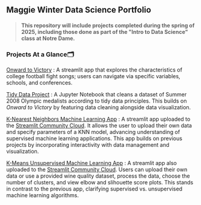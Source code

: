 ## Maggie Winter Data Science Portfolio

> #### This repository will include projects completed during the spring of 2025, including those done as part of the "Intro to Data Science" class at Notre Dame. 

### Projects At a Glance:card_index_dividers:
[Onward to Victory](https://github.com/maggiewinter/Winter-Data-Science-Portfolio/tree/153f4808ed3f8139c046347ccebe37aa52d73870/basic_streamlit_app) : A streamlit app that explores the characteristics of college football fight songs; users can navigate via specific variables, schools, and conferences.

[Tidy Data Project](https://github.com/maggiewinter/Winter-Data-Science-Portfolio/tree/main/TidyData-Project) : A Jupyter Notebook that cleans a dataset of Summer 2008 Olympic medalists according to tidy data principles. This builds on *Onward to Victory* by featuring data cleaning alongside data visualization. 

[K-Nearest Neighbors Machine Learning App](https://github.com/maggiewinter/Winter-Data-Science-Portfolio/tree/main/MLStreamlitApp) : A streamlit app uploaded to the [Streamlit Community Cloud](https://knnmachinelearningapp.streamlit.app). It allows the user to upload their own data and specify parameters of a KNN model, advancing understanding of supervised machine learning applications. This app builds on previous projects by incorporating interactivity with data management and visualization.

[K-Means Unsupervised Machine Learning App](https://github.com/maggiewinter/Winter-Data-Science-Portfolio/tree/main/MLUnsupervisedApp) : A streamlit app also uploaded to the [Streamlit Community Cloud](https://winter-data-science-portfolio-unsupervised-kmeans.streamlit.app). Users can upload their own data or use a provided wine quality dataset, process the data, choose the number of clusters, and view elbow and slihouette score plots. This stands in contrast to the previous app, clarifying supervised vs. unsupervised machine learning algorithms. 
